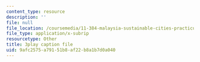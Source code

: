 ```yaml
---
content_type: resource
description: ''
file: null
file_location: /coursemedia/11-384-malaysia-sustainable-cities-practicum-spring-2018/9afc2575a79151b8af22b8a1b7d0a040_PfxuFD4ML9s.vtt
file_type: application/x-subrip
resourcetype: Other
title: 3play caption file
uid: 9afc2575-a791-51b8-af22-b8a1b7d0a040
---
```

